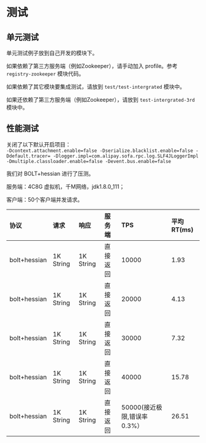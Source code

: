 # 测试

## 单元测试
单元测试例子放到自己开发的模块下。

如果依赖了第三方服务端（例如Zookeeper），请手动加入 profile。参考 `registry-zookeeper` 模块代码。

如果依赖了其它模块要集成测试，请放到 `test/test-intergrated` 模块中。

如果还依赖了第三方服务端（例如Zookeeper），请放到 `test-intergrated-3rd` 模块中。

## 性能测试
关闭了以下默认开启项目：  
`-Dcontext.attachment.enable=false -Dserialize.blacklist.enable=false -Ddefault.tracer= -Dlogger.impl=com.alipay.sofa.rpc.log.SLF4JLoggerImpl -Dmultiple.classloader.enable=false -Devent.bus.enable=false`

我们对 BOLT+hessian 进行了压测。

服务端：4C8G 虚拟机，千M网络，jdk1.8.0_111；

客户端：50个客户端并发请求。

| 协议 | 请求 | 响应 | 服务端 | TPS | 平均RT(ms) | 
| :--- | :--- | :--- | :--- | :--- | :--- | 
| bolt+hessian | 1K String | 1K String | 直接返回 | 10000 | 1.93 |
| bolt+hessian | 1K String | 1K String | 直接返回 | 20000 | 4.13 | 
| bolt+hessian | 1K String | 1K String | 直接返回 | 30000 | 7.32 |
| bolt+hessian | 1K String | 1K String | 直接返回 | 40000 | 15.78 | 
| bolt+hessian | 1K String | 1K String | 直接返回 | 50000(接近极限,错误率0.3%） | 26.51 |
